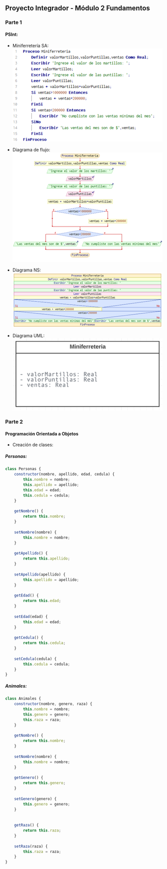 ## Proyecto Integrador - Módulo 2 Fundamentos

### Parte 1

#### PSInt:
* Miniferretería SA:
![Codigo en PSInt](/Pseudocodigo.png)

* Diagrama de flujo:
![Diagrama de flujo](/Diagrama_de_flujo.png)

* Diagrama NS:
![Diagrama NS](/Diagrama_NS.png)

* Diagrama UML:
![Diagrama UML](/Diagrama_UML.png)

### Parte 2

#### Programación Orientada a Objetos

* Creación de clases:
##### Personas:
```JavaScript
class Personas {
    constructor(nombre, apellido, edad, cedula) {
        this.nombre = nombre;
        this.apellido = apellido;
        this.edad = edad;
        this.cedula = cedula;
    }

    getNombre() {
        return this.nombre;
    }

    setNombre(nombre) {
        this.nombre = nombre;
    }

    getApellido() {
        return this.apellido;
    }

    setApellido(apellido) {
        this.apellido = apellido;
    }

    getEdad() {
        return this.edad;
    }

    setEdad(edad) {
        this.edad = edad;
    }

    getCedula() {
        return this.cedula;
    }

    setCedula(cedula) {
        this.cedula = cedula;
    }
}

```
##### Animales:
```JavaScript
class Animales {
    constructor(nombre, genero, raza) {
        this.nombre = nombre;
        this.genero = genero;
        this.raza = raza;
    }

    getNombre() {
        return this.nombre;
    }

    setNombre(nombre) {
        this.nombre = nombre;
    }

    getGenero() {
        return this.genero;
    }

    setGenero(genero) {
        this.genero = genero;
    }


    getRaza() {
        return this.raza;
    }

    setRaza(raza) {
        this.raza = raza;
    }
}

```
